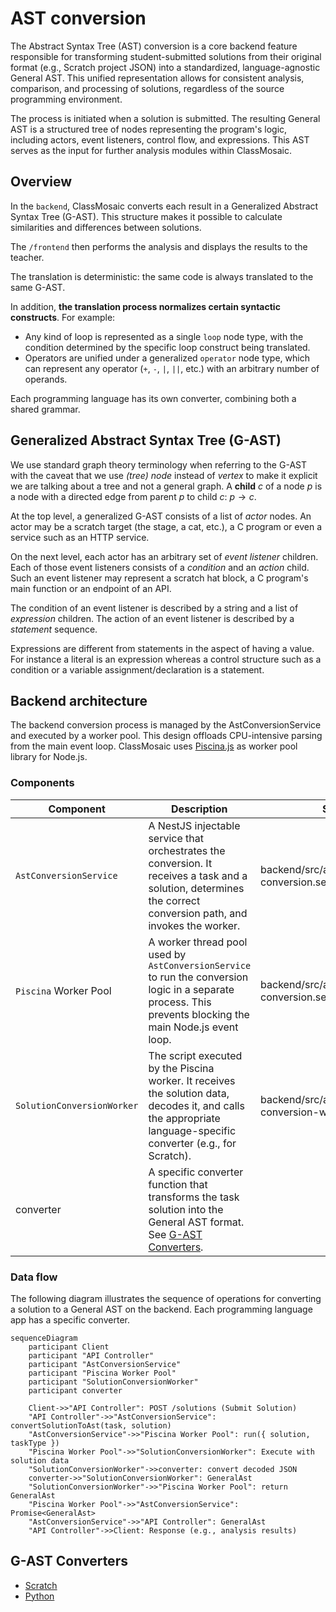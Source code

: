 # AST conversion

The Abstract Syntax Tree (AST) conversion is a core backend feature responsible for transforming student-submitted solutions from their original format (e.g., Scratch project JSON) into a standardized, language-agnostic General AST. This unified representation allows for consistent analysis, comparison, and processing of solutions, regardless of the source programming environment.

The process is initiated when a solution is submitted. The resulting General AST is a structured tree of nodes representing the program's logic, including actors, event listeners, control flow, and expressions. This AST serves as the input for further analysis modules within ClassMosaic.

## Overview

In the `backend`, ClassMosaic converts each result in a Generalized Abstract Syntax Tree (G-AST). This structure makes it possible to calculate similarities and differences between solutions.

The `/frontend` then performs the analysis and displays the results to the teacher.

The translation is deterministic: the same code is always translated to the same G-AST.

In addition, **the translation process normalizes certain syntactic constructs**. For example:

- Any kind of loop is represented as a single `loop` node type, with the condition determined by the specific loop construct being translated.
- Operators are unified under a generalized `operator` node type, which can represent any operator (`+`, `-`, `|`, `||`, etc.) with an arbitrary number of operands.

Each programming language has its own converter, combining both a shared grammar.

## Generalized Abstract Syntax Tree (G-AST)

We use standard graph theory terminology when referring to the G-AST with the caveat that we use *(tree) node* instead of *vertex* to make it explicit we are talking about a tree and not a general graph.
A **child** $c$ of a node $p$ is a node with a directed edge from parent $p$ to child $c$: $p \to c$.

At the top level, a generalized G-AST consists of a list of *actor* nodes.
An actor may be a scratch target (the stage, a cat, etc.), a C program or even a service such as an HTTP service.

On the next level, each actor has an arbitrary set of *event listener* children.
Each of those event listeners consists of a *condition* and an *action* child.
Such an event listener may represent a scratch hat block, a C program's main function or an endpoint of an API.

The condition of an event listener is described by a string and a list of *expression* children.
The action of an event listener is described by a *statement* sequence.

Expressions  are different from statements in the aspect of having a value.
For instance a literal is an expression whereas a control structure such as a condition or a variable assignment/declaration is a statement.

## Backend architecture

The backend conversion process is managed by the AstConversionService and executed by a worker pool. This design offloads CPU-intensive parsing from the main event loop. ClassMosaic uses [Piscina.js](https://piscinajs.dev/) as worker pool library for Node.js.


### Components

| Component | Description | Source File |
| --------- | ----------- | ----------- |
| `AstConversionService` | A NestJS injectable service that orchestrates the conversion. It receives a task and a solution, determines the correct conversion path, and invokes the worker. | backend/src/ast/ast-conversion.service.ts |
| `Piscina` Worker Pool | A worker thread pool used by `AstConversionService` to run the conversion logic in a separate process. This prevents blocking the main Node.js event loop. | backend/src/ast/ast-conversion.service.ts |
| `SolutionConversionWorker` | The script executed by the Piscina worker. It receives the solution data, decodes it, and calls the appropriate language-specific converter (e.g., for Scratch). | backend/src/ast/converters/solution-conversion-worker.piscina.ts` |
| converter | A specific converter function that transforms the task solution into the General AST format. See [G-AST Converters](#g-ast-converters). | |

### Data flow

The following diagram illustrates the sequence of operations for converting a solution to a General AST on the backend. Each programming language app has a specific converter.

```mermaid
sequenceDiagram
    participant Client
    participant "API Controller"
    participant "AstConversionService"
    participant "Piscina Worker Pool"
    participant "SolutionConversionWorker"
    participant converter

    Client->>"API Controller": POST /solutions (Submit Solution)
    "API Controller"->>"AstConversionService": convertSolutionToAst(task, solution)
    "AstConversionService"->>"Piscina Worker Pool": run({ solution, taskType })
    "Piscina Worker Pool"->>"SolutionConversionWorker": Execute with solution data
    "SolutionConversionWorker"->>converter: convert decoded JSON
    converter->>"SolutionConversionWorker": GeneralAst
    "SolutionConversionWorker"->>"Piscina Worker Pool": return GeneralAst
    "Piscina Worker Pool"->>"AstConversionService": Promise<GeneralAst>
    "AstConversionService"->>"API Controller": GeneralAst
    "API Controller"->>Client: Response (e.g., analysis results)
```

## G-AST Converters

- [Scratch](scratch/g-ast-converter.md)
- [Python](python/g-ast-converter.md)
